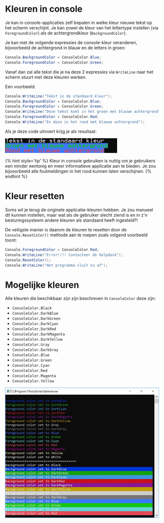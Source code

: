 # Kleuren in console

Je kan in console-applicaties zelf bepalen in welke kleur nieuwe tekst op het scherm verschijnt. Je kan zowel de kleur van het lettertype instellen (via ``ForegroundColor``) als de achtergrondkleur (``BackgroundColor``).

Je kan met de volgende expressies de console-kleur veranderen, bijvoorbeeld de achtergrond in blauw en de letters in groen:

```csharp
Console.BackgroundColor = ConsoleColor.Blue;
Console.ForegroundColor = ConsoleColor.Green;
```

Vanaf dan zal alle tekst die je na deze 2 expressies via ``WriteLine`` naar het scherm stuurt met deze kleuren werken.

Een voorbeeld:

```csharp
Console.WriteLine("Tekst in de standaard kleur");
Console.BackgroundColor = ConsoleColor.Blue;
Console.ForegroundColor = ConsoleColor.Green;
Console.WriteLine("Deze tekst komt in het groen met blauwe achtergrond");
Console.ForegroundColor = ConsoleColor.Red;
Console.WriteLine("En deze in het rood met blauwe achtergrond");
```

Als je deze code uitvoert krijg je als resultaat:

![Resultaat voorgaande code](../assets/0_intro/kleuren.PNG)

{% hint style='tip' %}
Kleur in console gebruiken is nuttig om je gebruikers een minder eentonig en meer informatieve applicatie aan te bieden. Je zou bijvoorbeeld alle foutmeldingen in het rood kunnen laten verschijnen.
{% endhint %}


# Kleur resetten

Soms wil je terug de originele applicatie-kleuren hebben. Je zou manueel dit kunnen instellen, maar wat als de gebruiker slecht ziend is en in z'n besturingssysteem andere kleuren als standaard heeft ingesteld?!

De veiligste manier is daarom de kleuren te resetten door de ``Console.ResetColor()`` methode aan te roepen zoals volgend voorbeeld toont:

```csharp
Console.ForegroundColor = ConsoleColor.Red;
Console.WriteLine("Error!!!! Contacteer de helpdesk");
Console.ResetColor();
Console.WriteLine("Het programma sluit nu af");
```

# Mogelijke kleuren 

Alle kleuren die beschikbaar zijn zijn beschreven in ``ConsoleColor`` deze zijn:

* ``ConsoleColor.Black``
* ``ConsoleColor.DarkBlue``
* ``ConsoleColor.DarkGreen``
* ``ConsoleColor.DarkCyan``
* ``ConsoleColor.DarkRed``
* ``ConsoleColor.DarkMagenta``
* ``ConsoleColor.DarkYellow``
* ``ConsoleColor.Gray``
* ``ConsoleColor.DarkGray``
* ``ConsoleColor.Blue``
* ``ConsoleColor.Green``
* ``ConsoleColor.Cyan``
* ``ConsoleColor.Red``
* ``ConsoleColor.Magenta``
* ``ConsoleColor.Yellow``


![[Bron](https://www.c-sharpcorner.com/article/change-console-foreground-and-background-color-in-c-sharp/)](../assets/1_csharpbasics/kleurenconsole.jpg)
